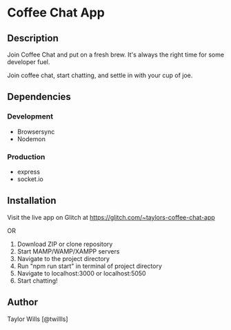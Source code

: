 # Coffee Chat App

## Description
Join Coffee Chat and put on a fresh brew. It's always the right time for some developer fuel.

Join coffee chat, start chatting, and settle in with your cup of joe.

## Dependencies
### Development
- Browsersync
- Nodemon

### Production
- express
- socket.io

## Installation
Visit the live app on Glitch at https://glitch.com/~taylors-coffee-chat-app

OR

1. Download ZIP or clone repository
2. Start MAMP/WAMP/XAMPP servers
3. Navigate to the project directory
4. Run "npm run start" in terminal of project directory
5. Navigate to localhost:3000 or localhost:5050 
6. Start chatting!

## Author
Taylor Wills [@twillls]
